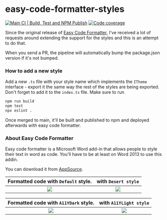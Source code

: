 # easy-code-formatter-styles

[![Main CI | Build, Test and NPM Publish](https://github.com/armhil/easy-code-formatter-styles/actions/workflows/main.yml/badge.svg?branch=main)](https://github.com/armhil/easy-code-formatter-styles/actions/workflows/main.yml)
[![Code coverage](https://codecov.io/gh/armhil/armhil/branch/main/graph/badge.svg?token=DG8MNMD2ZD)](https://codecov.io/gh/armhil/armhil)

Since the original release of [Easy Code Formatter](https://appsource.microsoft.com/en/product/office/WA104382008?tab=Overview), I've received a lot of requests around extending the support for the styles and this is an attempt to do that.

When you send a PR, the pipeline will automatically bump the package.json version if it's not bumped.

### How to add a new style

Add a new `.ts` file with your style name which implements the `ITheme` interface - export it the same way the rest of the styles are being exported. Don't forget to add it to the `index.ts` file.
Make sure to run

```bash
npm run build
npm test
npx eslint .
```

Once merged to main, it'll be built and published to npm and deployed afterwards with easy code formatter.

### About Easy Code Formatter

Easy code formatter is a Microsoft Word add-in that allows people to style their text in word as code. You'll have to be at least on Word 2013 to use this addin.

You can download it from [AppSource](https://appsource.microsoft.com/en/product/office/WA104382008?tab=Overview).

Formatted code with `Default` style. | with `Desert style`
:-------------------------:|:-------------------------:
![](https://github.com/armhil/easy-code-formatter-styles/blob/main/img/default.png)  |  ![](https://github.com/armhil/easy-code-formatter-styles/blob/main/img/desert.png)


Formatted code with `A11YDark` style. | with `A11YLight style`
:-------------------------:|:-------------------------:
![](https://github.com/armhil/easy-code-formatter-styles/blob/main/img/a11ydark.png)  |  ![](https://github.com/armhil/easy-code-formatter-styles/blob/main/img/a11ylight.png)
